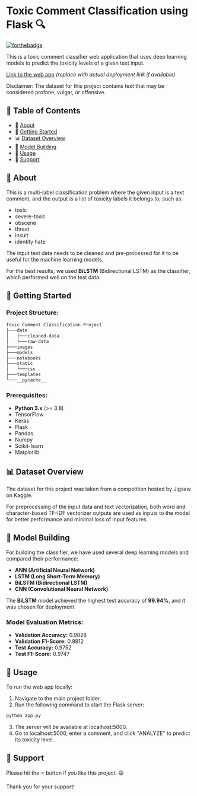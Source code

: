 # Toxic Comment Classification using Flask 🔍

[![forthebadge](https://forthebadge.com/images/badges/now-maintained.svg)](https://forthebadge.com)

This is a toxic comment classifier web application that uses deep learning models to predict the toxicity levels of a given text input.

[Link to the web app](http://localhost:5000) *(replace with actual deployment link if available)*

Disclaimer: The dataset for this project contains text that may be considered profane, vulgar, or offensive.

## 📝 Table of Contents
- 🧐 [About](#about)
- 🎯 [Getting Started](#getting-started)
- 📊 [Dataset Overview](#dataset-overview)
- 🧠 [Model Building](#model-building)
- 🎈 [Usage](#usage)
- 🌟 [Support](#support)

## 🧐 About
This is a multi-label classification problem where the given input is a text comment, and the output is a list of toxicity labels it belongs to, such as:

- toxic
- severe-toxic
- obscene
- threat
- insult
- identity hate

The input text data needs to be cleaned and pre-processed for it to be useful for the machine learning models.

For the best results, we used **BiLSTM** (Bidirectional LSTM) as the classifier, which performed well on the test data.

## 🎯 Getting Started
### Project Structure:

```bash
Toxic Comment Classification Project
├───data
│   ├───cleaned-data
│   └───raw-data
├───images
├───models
├───notebooks
├───static
│   └───css
├───templates
└───__pycache__
```

### Prerequisites:
- **Python 3.x** (>= 3.8)
- TensorFlow
- Keras
- Flask
- Pandas
- Numpy
- Scikit-learn
- Matplotlib

## 📊 Dataset Overview
The dataset for this project was taken from a competition hosted by Jigsaw on Kaggle.

For preprocessing of the input data and text vectorization, both word and character-based TF-IDF vectorizer outputs are used as inputs to the model for better performance and minimal loss of input features.

## 🧠 Model Building
For building the classifier, we have used several deep learning models and compared their performance:

- **ANN (Artificial Neural Network)**
- **LSTM (Long Short-Term Memory)**
- **BiLSTM (Bidirectional LSTM)**
- **CNN (Convolutional Neural Network)**

The **BiLSTM** model achieved the highest test accuracy of **99.94%**, and it was chosen for deployment.

### Model Evaluation Metrics:
- **Validation Accuracy:** 0.9828
- **Validation F1-Score:** 0.9812
- **Test Accuracy:** 0.9752
- **Test F1-Score:** 0.9747

## 🎈 Usage
To run the web app locally:

1. Navigate to the main project folder.
2. Run the following command to start the Flask server:

```bash
python app.py
```
3. The server will be available at localhost:5000.
4. Go to localhost:5000, enter a comment, and click "ANALYZE" to predict its toxicity level.

## 🌟 Support
Please hit the ⭐ button if you like this project. 😄

Thank you for your support!


